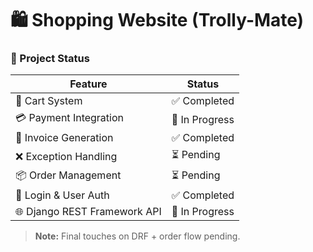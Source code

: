 # 🛍️ Shopping Website (Trolly-Mate)

### 🚧 Project Status

|            Feature                               |      Status              |
|-------------------------------------------------------|------------------------------|
| 🛒 Cart System                             | ✅ Completed     |
| 💳 Payment Integration               | 🔧 In Progress    |
| 🧾 Invoice Generation                 | ✅ Completed     |
| ❌ Exception Handling                | ⏳ Pending      |
| 📦 Order Management                 | ⏳ Pending          |
| 🔐 Login & User Auth                  | ✅ Completed      |
| 🌐 Django REST Framework API | 🔧 In Progress     |

> **Note:** Final touches on DRF + order flow pending.

